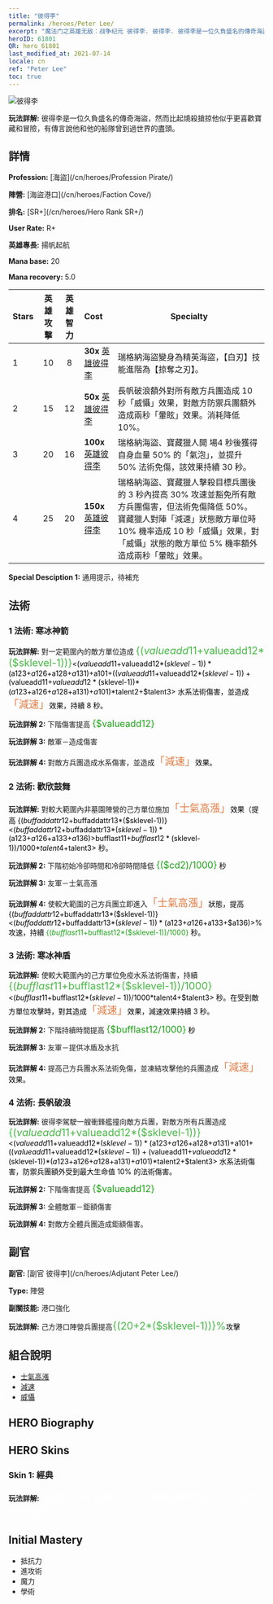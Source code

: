 ```yaml
---
title: "彼得李"
permalink: /heroes/Peter Lee/
excerpt: "魔法门之英雄无敌：战争纪元 彼得李. 彼得李. 彼得李是一位久負盛名的傳奇海盜，然而比起燒殺搶掠他似乎更喜歡寶藏和冒險，有傳言說他和他的船隊曾到過世界的盡頭。"
heroID: 61801
QR: hero_61801
last_modified_at: 2021-07-14
locale: cn
ref: "Peter Lee"
toc: true
---
```

  ![彼得李](/images/h/h_PeterLee.jpg)

 **玩法詳解:** 彼得李是一位久負盛名的傳奇海盜，然而比起燒殺搶掠他似乎更喜歡寶藏和冒險，有傳言說他和他的船隊曾到過世界的盡頭。
## 詳情
 **Profession:**  [海盜](/cn/heroes/Profession Pirate/)

 **陣營:** [海盜港口](/cn/heroes/Faction Cove/)

 **排名:** [SR+](/cn/heroes/Hero Rank SR+/)

 **User Rate:** R+

 **英雄專長:** 揚帆起航

 **Mana base:** 20

 **Mana recovery:** 5.0


  | Stars | 英雄攻擊 | 英雄智力 | Cost |     Specialty     |
  |---------|:---------------:|:---------------:|:--|--------------------|
  |    1    | 10 | 8 | **30x** [英雄彼得李](/cn/Items/her_397/) | 瑞格納海盜變身為精英海盜，【白刃】技能進階為【掠奪之刃】。 |
  |    2    | 15 | 12 | **50x** [英雄彼得李](/cn/Items/her_397/) | 長帆破浪額外對所有敵方兵團造成 10 秒「威懾」效果，對敵方防禦兵團額外造成兩秒「暈眩」效果。消耗降低 10%。 |
  |    3    | 20 | 16 | **100x** [英雄彼得李](/cn/Items/her_397/) | 瑞格納海盜、寶藏獵人開 場4 秒後獲得自身血量 50% 的「氣泡」，並提升 50% 法術免傷，該效果持續 30 秒。 |
  |    4    | 25 | 20 | **150x** [英雄彼得李](/cn/Items/her_397/) | 瑞格納海盜、寶藏獵人擊殺目標兵團後的 3 秒內提高 30% 攻速並豁免所有敵方兵團傷害，但法術免傷降低 50%。寶藏獵人對陣「減速」狀態敵方單位時 10% 機率造成 10 秒「威懾」效果，對「威懾」狀態的敵方單位 5% 機率額外造成兩秒「暈眩」效果。 |

 **Special Desciption 1:** 通用提示，待補充

## 法術
### 1 法術: 寒冰神箭
 **玩法詳解:** 對一定範圍內的敵方單位造成 <span style="color: #48b946;font-size:20px">{($valueadd11+$valueadd12*($sklevel-1))}</span><span style="color: black"><($valueadd11+$valueadd12*($sklevel-1))*($a123+$a126+$a128+$a131)+$a101+(($valueadd11+$valueadd12*($sklevel-1))+($valueadd11+$valueadd12*($sklevel-1))*($a123+$a126+$a128+$a131)+$a101)*$talent2+$talent3> 水系法術傷害，並造成<span style="color: #e07c44;font-size:20px">「減速」</span><span style="color: black">效果，持續 8 秒。

 **玩法詳解 2:** 下階傷害提高 <span style="color: #1ca216;font-size:18px">{$valueadd12}</span><span style="color: black">

 **玩法詳解 3:** 敵軍－造成傷害

 **玩法詳解 4:** 對敵方兵團造成水系傷害，並造成<span style="color: #e07c44;font-size:20px">「減速」</span><span style="color: black">效果。

### 2 法術: 歡欣鼓舞
 **玩法詳解:** 對較大範圍內非墓園陣營的己方單位施加<span style="color: #e07c44;font-size:20px">「士氣高漲」</span><span style="color: black">效果（提高 {($buffaddattr12+$buffaddattr13*($sklevel-1))}<($buffaddattr12+$buffaddattr13*($sklevel-1))*($a123+$a126+$a133+$a136)>% 攻速），持續 <span style="color: #48b946;font-size:20px">{($bufflast11+$bufflast12*($sklevel-1))/1000}</span><span style="color: black"><($bufflast11+$bufflast12*($sklevel-1))/1000*$talent4+$talent3> 秒。

 **玩法詳解 2:** 下階初始冷卻時間和冷卻時間降低 <span style="color: #1ca216;font-size:18px">{($cd2)/1000}</span><span style="color: black"> 秒

 **玩法詳解 3:** 友軍－士氣高漲

 **玩法詳解 4:** 使較大範圍的己方兵團立即進入<span style="color: #e07c44;font-size:20px">「士氣高漲」</span><span style="color: black">狀態，提高 {($buffaddattr12+$buffaddattr13*($sklevel-1))}<($buffaddattr12+$buffaddattr13*($sklevel-1))*($a123+$a126+$a133+$a136)>% 攻速，持續 <span style="color: #1ca216">{($bufflast11+$bufflast12*($sklevel-1))/1000}</span><span style="color: black"> 秒。

### 3 法術: 寒冰神盾
 **玩法詳解:** 使較大範圍內的己方單位免疫水系法術傷害，持續 <span style="color: #48b946;font-size:20px">{($bufflast11+$bufflast12*($sklevel-1))/1000}</span><span style="color: black"><($bufflast11+$bufflast12*($sklevel-1))/1000*$talent4+$talent3> 秒。在受到敵方單位攻擊時，對其造成<span style="color: #e07c44;font-size:20px">「減速」</span><span style="color: black">效果，減速效果持續 3 秒。

 **玩法詳解 2:** 下階持續時間提高 <span style="color: #1ca216;font-size:18px">{$bufflast12/1000}</span><span style="color: black"> 秒

 **玩法詳解 3:** 友軍－提供冰盾及水抗

 **玩法詳解 4:** 提高己方兵團水系法術免傷，並凍結攻擊他的兵團造成<span style="color: #e07c44;font-size:20px">「減速」</span><span style="color: black">效果。

### 4 法術: 長帆破浪
 **玩法詳解:** 彼得李駕駛一艘衝鋒艦撞向敵方兵團，對敵方所有兵團造成 <span style="color: #48b946;font-size:20px">{($valueadd11+$valueadd12*($sklevel-1))}</span><span style="color: black"><($valueadd11+$valueadd12*($sklevel-1))*($a123+$a126+$a128+$a131)+$a101+(($valueadd11+$valueadd12*($sklevel-1))+($valueadd11+$valueadd12*($sklevel-1))*($a123+$a126+$a128+$a131)+$a101)*$talent2+$talent3> 水系法術傷害，防禦兵團額外受到最大生命值 10% 的法術傷害。

 **玩法詳解 2:** 下階傷害提高 <span style="color: #1ca216;font-size:18px">{$valueadd12}</span><span style="color: black">

 **玩法詳解 3:** 全體敵軍－鉅額傷害

 **玩法詳解 4:** 對敵方全體兵團造成鉅額傷害。


## 副官

 **副官:**  [副官 彼得李](/cn/heroes/Adjutant Peter Lee/) 

 **Type:**  陣營 

 **副關技能:**  港口強化 

 **玩法詳解:** 己方港口陣營兵團提高<span style="color: #48b946;font-size:20px">{(20+2*($sklevel-1))}%</span><span style="color: black">攻擊

## 組合說明

* [士氣高漲](/cn/combination/士氣高漲/) 
* [減速](/cn/combination/減速/) 
* [威懾](/cn/combination/威懾/) 

## HERO Biography

## HERO Skins
### Skin 1: **經典**

 **玩法詳解:** <span style="color: #ffffff;font-size:20px">在海上沒有人能比我的渡鴉號跑的更快，就算是風暴也不行！</span>



## Initial Mastery
   - 抵抗力
   - 進攻術
   - 魔力
   - 學術
